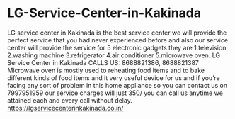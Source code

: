 # LG-Service-Center-in-Kakinada
 LG service center in Kakinada is the best service center we will provide the perfect service that you had never experienced before and also our service center will provide the service for 5 electronic gadgets they are 1.television 2.washing machine 3.refrigerator 4.air conditioner 5.microwave oven. LG Service Center in Kakinada   CALLS US: 8688821386, 8688821387  Microwave oven is mostly used to reheating food items and to bake different kinds of food items and it very useful device for us and if you’re facing any sort of problem in this home appliance so you can contact us on 7997951959 our service charges will just 350/ you can call us anytime we attained each and every call without delay. https://lgservicecenterinkakinada.co.in/ 
